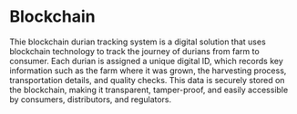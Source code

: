 # Blockchain

Thie blockchain durian tracking system is a digital solution that uses blockchain technology to track the journey of durians from farm to consumer. Each durian is assigned a unique digital ID, which records key information such as the farm where it was grown, the harvesting process, transportation details, and quality checks. This data is securely stored on the blockchain, making it transparent, tamper-proof, and easily accessible by consumers, distributors, and regulators.
